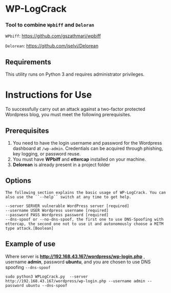 # WP-LogCrack

### Tool to combine `Wpbiff` and `Deloran`

`WPbiff`: https://github.com/gszathmari/wpbiff

`Delorean`: https://github.com/jselvi/Delorean

Requirements
------------

This utility runs on Python 3 and requires administrator privileges.

Instructions for Use
==================

To successfully carry out an attack against a two-factor protected Wordpress blog, you must meet the following prerequisites.

Prerequisites
--------------

1. You need to have the login username and password for the Wordpress dashboard at ``/wp-admin``. Credentials can be acquired through phishing, key logging, or password reuse.
2. You must have **WPbiff** and **ettercap** installed on your machine.
3. **Delorean** is already present in a project folder

Options
-------
```
The following section explains the basic usage of WP-LogCrack. You can also use the ``--help`` switch at any time to get help.

--server SERVER vulnerable WordPress server [required]
--username USER Wordpress username [required]
--password PASS Wordpress password [required]
--dns-spoof or --no-dns-spoof, the first one to use DNS-Spoofing with ettercap, the second one not to use it and autonomously choose a MITM type attack.[Boolean]
```
Example of use
-------
Where server is **http://192.168.43.167/wordpress/wp-login.php** , username **admin**, password **ubuntu**, and you are chosen to use DNS spoofing ``--dns-spoof``

```
sudo python3 WPLogCrack.py  --server http://192.168.43.167/wordpress/wp-login.php --username admin --password ubuntu --dns-spoof

```